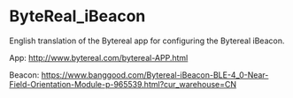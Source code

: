 # ByteReal_iBeacon

English translation of the Bytereal app for configuring the Bytereal iBeacon.

App: http://www.bytereal.com/bytereal-APP.html

Beacon: https://www.banggood.com/Bytereal-iBeacon-BLE-4_0-Near-Field-Orientation-Module-p-965539.html?cur_warehouse=CN
